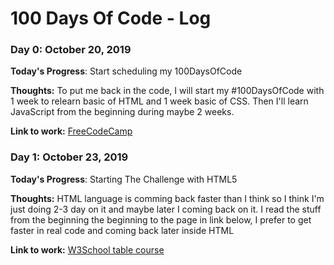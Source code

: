 # 100 Days Of Code - Log

### Day 0: October 20, 2019

**Today's Progress**: Start scheduling my 100DaysOfCode

**Thoughts:** To put me back in the code, I will start my #100DaysOfCode with 1 week to relearn basic of HTML and 1 week basic of CSS. Then I'll learn JavaScript from the beginning during maybe 2 weeks.

**Link to work:** [FreeCodeCamp](https://www.freecodecamp.org/)

### Day 1: October 23, 2019

**Today's Progress**: Starting The Challenge with HTML5

**Thoughts:** HTML language is comming back faster than I think so I think I'm just doing 2-3 day on it and maybe later I coming back on it. I read the stuff from the beginning the beginning to the page in link below, I prefer to get faster in real code and coming back later inside HTML

**Link to work:** [W3School table course](https://www.w3schools.com/html/html_tables.asp)
